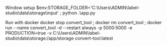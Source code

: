 Window setup
$env:STORAGE_FOLDER='C:\Users\ADMIN\label-studio\data\storage\input' ; python .\app.py

Run with docker
docker stop convert_tool ; docker rm convert_tool  ; docker run --name convert_tool -d --restart always -p 5000:5000 -e PRODUCTION=true -v C:\Users\ADMIN\label-studio\data\storage:/app/storage convert-tool:latest